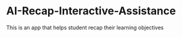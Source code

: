 # AI-Recap-Interactive-Assistance
This is an app that helps student recap their learning objectives
